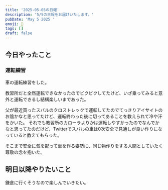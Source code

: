 ```yaml
---
title: '2025-05-05の日報'
description: '5/5の日報をお届けいたします。'
pubDate: 'May 5 2025 '
emoji: 🦊
tags: []
draft: false
---
```


## 今日やったこと

### 運転練習

車の運転練習をした。

教習所だと全然運転できなかったのでビクビクしてたけど、いざ乗ってみると意外と運転できるし結構楽しいまであった。

父が最近買ったスバルのクロストレックで運転してたのでてっきりアイサイトのお陰かなと思ってたけど、運転終わった後に切ってあることを教えられて冷や汗をかいた。
それでも教習所のカローラよりかは運転しやすかったのでなんでかなと思ってたのだけど、Twitterでスバルの車は0次安全で見通しが良い作りになっていると教えてもらった。

そこまで安全に気を配って車を作る姿勢に、同じ物作りをする人間としていたく尊敬の念を抱いた。

## 明日以降やりたいこと

鎌倉に行くそうなので楽しんでいきたい。
